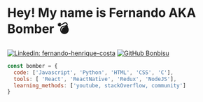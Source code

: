 # Hey! My name is Fernando AKA Bomber 💣 

[![Linkedin: fernando-henrique-costa](https://img.shields.io/badge/-fernando&#8722;henrique&#8722;costa-blue?style=flat-square&logo=Linkedin&logoColor=white&link=https://www.linkedin.com/in/fernando-henrique-costa/)](https://www.linkedin.com/in/fernando-henrique-costa/)
[![GitHub Bonbisu](https://img.shields.io/github/followers/michaelpaco?label=follow&style=social)](https://github.com/Bonbisu)

```javascript
const bomber = {
  code: ['Javascript', 'Python', 'HTML', 'CSS', 'C'],
  tools: [ 'React', 'ReactNative', 'Redux', 'NodeJS'],
  learning_methods: ['youtube, stackOverflow, community']
}
```
